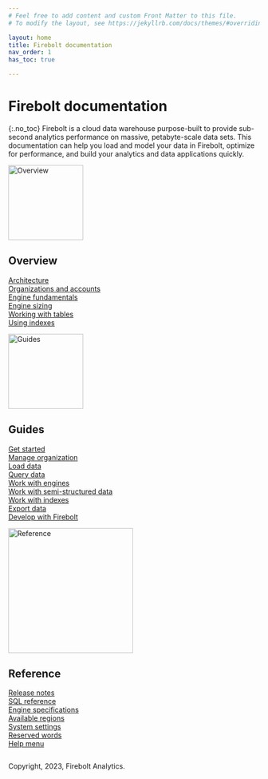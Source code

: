 ```yaml
---
# Feel free to add content and custom Front Matter to this file.
# To modify the layout, see https://jekyllrb.com/docs/themes/#overriding-theme-defaults

layout: home
title: Firebolt documentation
nav_order: 1
has_toc: true

---
```

# Firebolt documentation
{:.no_toc}
Firebolt is a cloud data warehouse purpose-built to provide sub-second analytics performance on massive, petabyte-scale data sets. This documentation can help you load and model your data in Firebolt, optimize for performance, and build your analytics and data applications quickly.

<div class="column">
<img src="../../assets/images/docs_getting_started_illustration.svg" alt="Overview" width="150"/>

<h2>Overview</h2>

<a href="Overview/architecture-overview.md">Architecture</a><br>
<a href="Overview/organizations-accounts.md">Organizations and accounts</a><br>
<a href="Overview/understanding-engine-fundamentals.md">Engine fundamentals</a><br>
<a href="Overview/choosing-an-engine.md">Engine sizing</a><br>
<a href="Overview/working-with-tables/working-with-tables.md">Working with tables</a><br>
<a href="Overview/using-indexes.md">Using indexes</a><br>
</div>

<div class="column">

<img src="../../assets/images/docs_shedule_call_illustration.svg" alt="Guides" width="150"/>

<h2>Guides</h2>

<a href="Guides/getting-started.md">Get started</a><br>
<a href="Guides/managing-your-organization/index.md">Manage organization</a><br>
<a href="Guides/loading-data/loading-data.md">Load data</a><br>
<a href="Guides/query-data/index.md">Query data</a><br>
<a href="Guides/working-with-engines/working-with-engines.md">Work with engines</a><br>
<a href="Guides/working-with-semi-structured-data/working-with-semi-structured-data.md">Work with semi-structured data</a><br>
<a href="Guides/working-with-indexes/index.md">Work with indexes</a><br>
<a href="Guides/exporting-data.md">Export data</a><br>
<a href="Guides/developing-with-firebolt/index.md">Develop with Firebolt</a><br>
</div>

<div class="column">
<img src="../../assets/images/docs_whitepaper_illustration.svg" alt="Reference" width="250"/>

<h2>Reference</h2>

<a href="Reference/release-notes/release-notes.md">Release notes</a><br>
<a href="sql_reference/index.md">SQL reference</a><br>
<a href="Reference/available-engine-specs.md">Engine specifications</a><br>
<a href="Reference/available-regions.md">Available regions</a><br>
<a href="Reference/system-settings.md">System settings</a><br>
<a href="Reference/reserved-words.md">Reserved words</a><br>
<a href="Reference/help-menu.md">Help menu</a><br>
</div> 

Copyright, 2023, Firebolt Analytics.